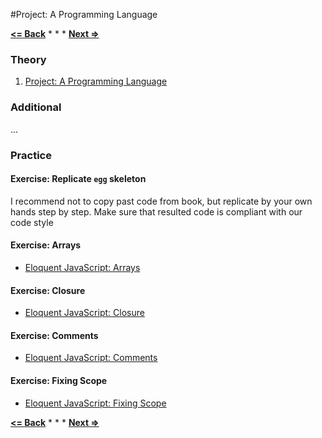 #Project: A Programming Language

**[<= Back](../09-modules/modules.md)**		*	*	*	**[Next =>](../../02-browser/00-dom/dom.md)**

### Theory

1. [Project: A Programming Language](http://eloquentjavascript.net/11_language.html)

### Additional

...

### Practice

#### Exercise: Replicate `egg` skeleton

I recommend not to copy past code from book, but replicate by your own hands step by step.
Make sure that resulted code is compliant with our code style 

#### Exercise: Arrays

* [Eloquent JavaScript: Arrays](http://eloquentjavascript.net/11_language.html#h_uQzJv9I1Z6)

#### Exercise: Closure

* [Eloquent JavaScript: Closure](http://eloquentjavascript.net/11_language.html#h_hOd+yVxaku)

#### Exercise: Comments

* [Eloquent JavaScript: Comments](http://eloquentjavascript.net/11_language.html#h_/OBuIOX390)

#### Exercise: Fixing Scope

* [Eloquent JavaScript: Fixing Scope](http://eloquentjavascript.net/11_language.html#h_Y9ZDMshYCQ)


**[<= Back](../09-modules/modules.md)**		*	*	*	**[Next =>](../../02-browser/00-dom/dom.md)**